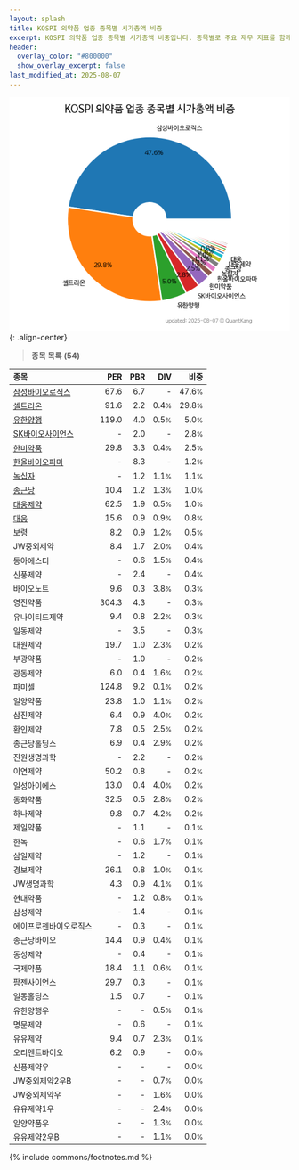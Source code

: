 ```yaml
---
layout: splash
title: KOSPI 의약품 업종 종목별 시가총액 비중
excerpt: KOSPI 의약품 업종 종목별 시가총액 비중입니다. 종목별로 주요 재무 지표를 함께 표시합니다.
header:
  overlay_color: "#800000"
  show_overlay_excerpt: false
last_modified_at: 2025-08-07
---
```



![KOSPI 의약품 업종 종목별 시가총액 비중](/stats/sector/images/kospi_업종_의약품_종목.png){: .align-center}


> **종목 목록 (54)**<a id="list"></a>

| **종목** | **PER** | **PBR** | **DIV** | **비중** |
| :------- | ------: | ------: | ------: | -------: |
| [삼성바이오로직스](/207940/) | 67.6 | 6.7 | - | 47.6<small>%</small> |
| [셀트리온](/068270/) | 91.6 | 2.2 | 0.4<small>%</small> | 29.8<small>%</small> |
| [유한양행](/000100/) | 119.0 | 4.0 | 0.5<small>%</small> | 5.0<small>%</small> |
| [SK바이오사이언스](/302440/) | - | 2.0 | - | 2.8<small>%</small> |
| [한미약품](/128940/) | 29.8 | 3.3 | 0.4<small>%</small> | 2.5<small>%</small> |
| [한올바이오파마](/009420/) | - | 8.3 | - | 1.2<small>%</small> |
| [녹십자](/006280/) | - | 1.2 | 1.1<small>%</small> | 1.1<small>%</small> |
| [종근당](/185750/) | 10.4 | 1.2 | 1.3<small>%</small> | 1.0<small>%</small> |
| [대웅제약](/069620/) | 62.5 | 1.9 | 0.5<small>%</small> | 1.0<small>%</small> |
| [대웅](/003090/) | 15.6 | 0.9 | 0.9<small>%</small> | 0.8<small>%</small> |
| 보령 | 8.2 | 0.9 | 1.2<small>%</small> | 0.5<small>%</small> |
| JW중외제약 | 8.4 | 1.7 | 2.0<small>%</small> | 0.4<small>%</small> |
| 동아에스티 | - | 0.6 | 1.5<small>%</small> | 0.4<small>%</small> |
| 신풍제약 | - | 2.4 | - | 0.4<small>%</small> |
| 바이오노트 | 9.6 | 0.3 | 3.8<small>%</small> | 0.3<small>%</small> |
| 영진약품 | 304.3 | 4.3 | - | 0.3<small>%</small> |
| 유나이티드제약 | 9.4 | 0.8 | 2.2<small>%</small> | 0.3<small>%</small> |
| 일동제약 | - | 3.5 | - | 0.3<small>%</small> |
| 대원제약 | 19.7 | 1.0 | 2.3<small>%</small> | 0.2<small>%</small> |
| 부광약품 | - | 1.0 | - | 0.2<small>%</small> |
| 광동제약 | 6.0 | 0.4 | 1.6<small>%</small> | 0.2<small>%</small> |
| 파미셀 | 124.8 | 9.2 | 0.1<small>%</small> | 0.2<small>%</small> |
| 일양약품 | 23.8 | 1.0 | 1.1<small>%</small> | 0.2<small>%</small> |
| 삼진제약 | 6.4 | 0.9 | 4.0<small>%</small> | 0.2<small>%</small> |
| 환인제약 | 7.8 | 0.5 | 2.5<small>%</small> | 0.2<small>%</small> |
| 종근당홀딩스 | 6.9 | 0.4 | 2.9<small>%</small> | 0.2<small>%</small> |
| 진원생명과학 | - | 2.2 | - | 0.2<small>%</small> |
| 이연제약 | 50.2 | 0.8 | - | 0.2<small>%</small> |
| 일성아이에스 | 13.0 | 0.4 | 4.0<small>%</small> | 0.2<small>%</small> |
| 동화약품 | 32.5 | 0.5 | 2.8<small>%</small> | 0.2<small>%</small> |
| 하나제약 | 9.8 | 0.7 | 4.2<small>%</small> | 0.2<small>%</small> |
| 제일약품 | - | 1.1 | - | 0.1<small>%</small> |
| 한독 | - | 0.6 | 1.7<small>%</small> | 0.1<small>%</small> |
| 삼일제약 | - | 1.2 | - | 0.1<small>%</small> |
| 경보제약 | 26.1 | 0.8 | 1.0<small>%</small> | 0.1<small>%</small> |
| JW생명과학 | 4.3 | 0.9 | 4.1<small>%</small> | 0.1<small>%</small> |
| 현대약품 | - | 1.2 | 0.8<small>%</small> | 0.1<small>%</small> |
| 삼성제약 | - | 1.4 | - | 0.1<small>%</small> |
| 에이프로젠바이오로직스 | - | 0.3 | - | 0.1<small>%</small> |
| 종근당바이오 | 14.4 | 0.9 | 0.4<small>%</small> | 0.1<small>%</small> |
| 동성제약 | - | 0.4 | - | 0.1<small>%</small> |
| 국제약품 | 18.4 | 1.1 | 0.6<small>%</small> | 0.1<small>%</small> |
| 팜젠사이언스 | 29.7 | 0.3 | - | 0.1<small>%</small> |
| 일동홀딩스 | 1.5 | 0.7 | - | 0.1<small>%</small> |
| 유한양행우 | - | - | 0.5<small>%</small> | 0.1<small>%</small> |
| 명문제약 | - | 0.6 | - | 0.1<small>%</small> |
| 유유제약 | 9.4 | 0.7 | 2.3<small>%</small> | 0.1<small>%</small> |
| 오리엔트바이오 | 6.2 | 0.9 | - | 0.0<small>%</small> |
| 신풍제약우 | - | - | - | 0.0<small>%</small> |
| JW중외제약2우B | - | - | 0.7<small>%</small> | 0.0<small>%</small> |
| JW중외제약우 | - | - | 1.6<small>%</small> | 0.0<small>%</small> |
| 유유제약1우 | - | - | 2.4<small>%</small> | 0.0<small>%</small> |
| 일양약품우 | - | - | 1.3<small>%</small> | 0.0<small>%</small> |
| 유유제약2우B | - | - | 1.1<small>%</small> | 0.0<small>%</small> |

{% include commons/footnotes.md %}